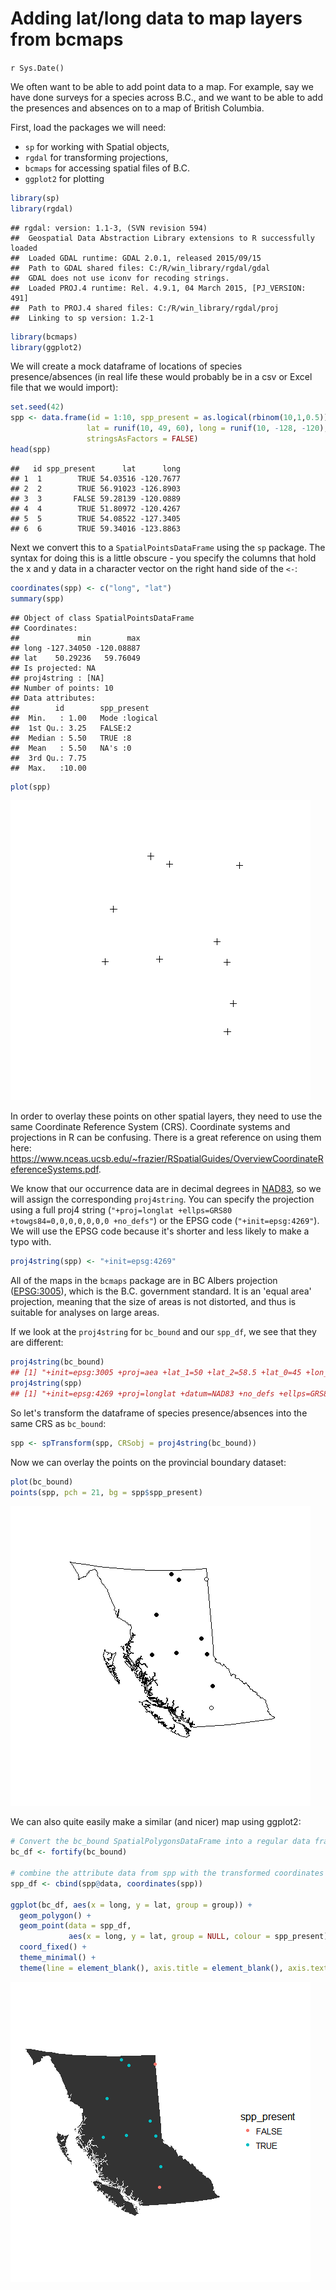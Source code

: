 # Adding lat/long data to map layers from bcmaps
`r Sys.Date()`  

We often want to be able to add point data to a map. For example, say we have done surveys for a species across B.C., and we want to be able to add the presences and absences on to a map of British Columbia.

First, load the packages we will need: 

- `sp` for working with Spatial objects, 
- `rgdal` for transforming projections,
- `bcmaps` for accessing spatial files of B.C.
- `ggplot2` for plotting


```r
library(sp)
library(rgdal)
```

```
## rgdal: version: 1.1-3, (SVN revision 594)
##  Geospatial Data Abstraction Library extensions to R successfully loaded
##  Loaded GDAL runtime: GDAL 2.0.1, released 2015/09/15
##  Path to GDAL shared files: C:/R/win_library/rgdal/gdal
##  GDAL does not use iconv for recoding strings.
##  Loaded PROJ.4 runtime: Rel. 4.9.1, 04 March 2015, [PJ_VERSION: 491]
##  Path to PROJ.4 shared files: C:/R/win_library/rgdal/proj
##  Linking to sp version: 1.2-1
```

```r
library(bcmaps)
library(ggplot2)
```

We will create a mock dataframe of locations of species presence/absences (in real life these would probably be in a csv or Excel file that we would import):


```r
set.seed(42)
spp <- data.frame(id = 1:10, spp_present = as.logical(rbinom(10,1,0.5)),
                 lat = runif(10, 49, 60), long = runif(10, -128, -120), 
                 stringsAsFactors = FALSE)
head(spp)
```

```
##   id spp_present      lat      long
## 1  1        TRUE 54.03516 -120.7677
## 2  2        TRUE 56.91023 -126.8903
## 3  3       FALSE 59.28139 -120.0889
## 4  4        TRUE 51.80972 -120.4267
## 5  5        TRUE 54.08522 -127.3405
## 6  6        TRUE 59.34016 -123.8863
```

Next we convert this to a `SpatialPointsDataFrame` using the `sp` package. The syntax for doing this is a little obscure - you specify the columns that hold the x and y data in a character vector on the right hand side of the `<-`:


```r
coordinates(spp) <- c("long", "lat")
summary(spp)
```

```
## Object of class SpatialPointsDataFrame
## Coordinates:
##             min        max
## long -127.34050 -120.08887
## lat    50.29236   59.76049
## Is projected: NA 
## proj4string : [NA]
## Number of points: 10
## Data attributes:
##        id        spp_present    
##  Min.   : 1.00   Mode :logical  
##  1st Qu.: 3.25   FALSE:2        
##  Median : 5.50   TRUE :8        
##  Mean   : 5.50   NA's :0        
##  3rd Qu.: 7.75                  
##  Max.   :10.00
```

```r
plot(spp)
```

![](add_points_files/figure-html/unnamed-chunk-3-1.png) 

In order to overlay these points on other spatial layers, they need to use the same Coordinate Reference System (CRS). Coordinate systems and projections in R can be confusing. There is a great reference on using them here: https://www.nceas.ucsb.edu/~frazier/RSpatialGuides/OverviewCoordinateReferenceSystems.pdf.

We know that our occurrence data are in decimal degrees in [NAD83](https://epsg.io/4269), so we will assign the corresponding `proj4string`. You can specify the projection using a full proj4 string (`"+proj=longlat +ellps=GRS80 +towgs84=0,0,0,0,0,0,0 +no_defs"`) or the EPSG code (`"+init=epsg:4269"`). We will use the EPSG code because it's shorter and less likely to make a typo with.


```r
proj4string(spp) <- "+init=epsg:4269"
```

All of the maps in the `bcmaps` package are in BC Albers projection ([EPSG:3005](http://epsg.io/3005)), which is the B.C. government standard. It is an 'equal area' projection, meaning that the size of areas is not distorted, and thus is suitable for analyses on large areas.

If we look at the `proj4string` for `bc_bound` and our `spp_df`, we see that they are different:


```r
proj4string(bc_bound)
## [1] "+init=epsg:3005 +proj=aea +lat_1=50 +lat_2=58.5 +lat_0=45 +lon_0=-126 +x_0=1000000 +y_0=0 +datum=NAD83 +units=m +no_defs +ellps=GRS80 +towgs84=0,0,0"
proj4string(spp)
## [1] "+init=epsg:4269 +proj=longlat +datum=NAD83 +no_defs +ellps=GRS80 +towgs84=0,0,0"
```

So let's transform the dataframe of species presence/absences into the same CRS as `bc_bound`:


```r
spp <- spTransform(spp, CRSobj = proj4string(bc_bound))
```

Now we can overlay the points on the provincial boundary dataset:


```r
plot(bc_bound)
points(spp, pch = 21, bg = spp$spp_present)
```

![](add_points_files/figure-html/unnamed-chunk-7-1.png) 

We can also quite easily make a similar (and nicer) map using ggplot2:


```r
# Convert the bc_bound SpatialPolygonsDataFrame into a regular data frame for ggplot2 to use
bc_df <- fortify(bc_bound)

# combine the attribute data from spp with the transformed coordinates
spp_df <- cbind(spp@data, coordinates(spp))

ggplot(bc_df, aes(x = long, y = lat, group = group)) + 
  geom_polygon() + 
  geom_point(data = spp_df, 
             aes(x = long, y = lat, group = NULL, colour = spp_present)) + 
  coord_fixed() + 
  theme_minimal() + 
  theme(line = element_blank(), axis.title = element_blank(), axis.text = element_blank())
```

![](add_points_files/figure-html/unnamed-chunk-8-1.png) 
